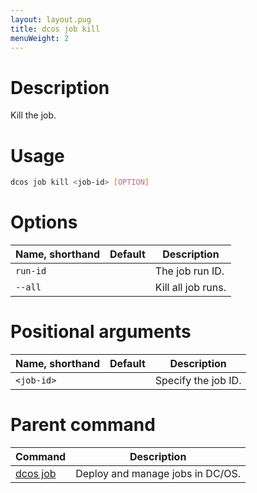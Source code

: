 ```yaml
---
layout: layout.pug
title: dcos job kill
menuWeight: 2
---
```

    
# Description
Kill the job.

# Usage

```bash
dcos job kill <job-id> [OPTION]
```

# Options

| Name, shorthand | Default | Description |
|---------|-------------|-------------|
| `run-id`   |             |  The job run ID. |
| `--all`   |             |  Kill all job runs. |

# Positional arguments

| Name, shorthand | Default | Description |
|---------|-------------|-------------|
| `<job-id>`   |             |  Specify the job ID. |

# Parent command

| Command | Description |
|---------|-------------|
| [dcos job](/docs/1.10/cli/command-reference/dcos-job/) |  Deploy and manage jobs in DC/OS. |

<!-- # Examples -->

